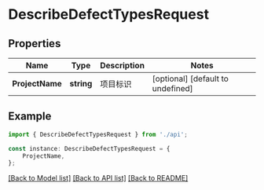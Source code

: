 # DescribeDefectTypesRequest


## Properties

Name | Type | Description | Notes
------------ | ------------- | ------------- | -------------
**ProjectName** | **string** | 项目标识 | [optional] [default to undefined]

## Example

```typescript
import { DescribeDefectTypesRequest } from './api';

const instance: DescribeDefectTypesRequest = {
    ProjectName,
};
```

[[Back to Model list]](../README.md#documentation-for-models) [[Back to API list]](../README.md#documentation-for-api-endpoints) [[Back to README]](../README.md)
